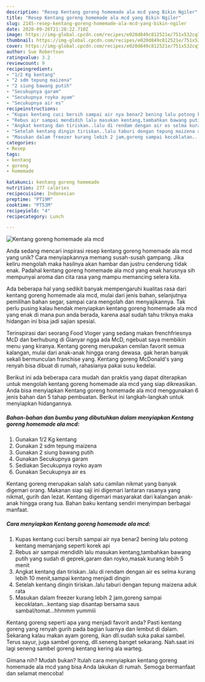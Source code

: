 ```yaml
---
description: "Resep Kentang goreng homemade ala mcd yang Bikin Ngiler"
title: "Resep Kentang goreng homemade ala mcd yang Bikin Ngiler"
slug: 2145-resep-kentang-goreng-homemade-ala-mcd-yang-bikin-ngiler
date: 2020-09-26T21:28:22.710Z
image: https://img-global.cpcdn.com/recipes/e020d849c812521e/751x532cq70/kentang-goreng-homemade-ala-mcd-foto-resep-utama.jpg
thumbnail: https://img-global.cpcdn.com/recipes/e020d849c812521e/751x532cq70/kentang-goreng-homemade-ala-mcd-foto-resep-utama.jpg
cover: https://img-global.cpcdn.com/recipes/e020d849c812521e/751x532cq70/kentang-goreng-homemade-ala-mcd-foto-resep-utama.jpg
author: Sue Robertson
ratingvalue: 3.2
reviewcount: 9
recipeingredient:
- "1/2 Kg kentang"
- "2 sdm tepung maizena"
- "2 siung bawang putih"
- "Secukupnya garam"
- "Secukupnya royko ayam"
- "Secukupnya air es"
recipeinstructions:
- "Kupas kentang cuci bersih sampai air nya benar2 bening lalu potong kentang memanjang seperti korek api"
- "Rebus air sampai mendidih lalu masukan kentang,tambahkan bawang putih yang sudah di geprek,garam dan royko,masak kurang lebih 5 menit"
- "Angkat kentang dan tiriskan..lalu di rendam dengan air es selma kurang lebih 10 menit,sampai kentang menjadi dingin"
- "Setelah kentang dingin tiriskan..lalu taburi dengan tepung maizena aduk rata"
- "Masukan dalam freezer kurang lebih 2 jam,goreng sampai kecoklatan...kentang siap disantap bersama saus sambal/tomat...hhmmm yummiii"
categories:
- Resep
tags:
- kentang
- goreng
- homemade

katakunci: kentang goreng homemade 
nutrition: 277 calories
recipecuisine: Indonesian
preptime: "PT19M"
cooktime: "PT53M"
recipeyield: "4"
recipecategory: Lunch

---
```



![Kentang goreng homemade ala mcd](https://img-global.cpcdn.com/recipes/e020d849c812521e/751x532cq70/kentang-goreng-homemade-ala-mcd-foto-resep-utama.jpg)

Anda sedang mencari inspirasi resep kentang goreng homemade ala mcd yang unik? Cara menyiapkannya memang susah-susah gampang. Jika keliru mengolah maka hasilnya akan hambar dan justru cenderung tidak enak. Padahal kentang goreng homemade ala mcd yang enak harusnya sih mempunyai aroma dan cita rasa yang mampu memancing selera kita.

Ada beberapa hal yang sedikit banyak mempengaruhi kualitas rasa dari kentang goreng homemade ala mcd, mulai dari jenis bahan, selanjutnya pemilihan bahan segar, sampai cara mengolah dan menyajikannya. Tak perlu pusing kalau hendak menyiapkan kentang goreng homemade ala mcd yang enak di mana pun anda berada, karena asal sudah tahu triknya maka hidangan ini bisa jadi sajian spesial.

Terinspirasi dari seorang Food Vloger yang sedang makan frenchfriesnya McD dan berhubung di Gianyar ngga ada McD, ngebuat saya membikin menu yang kiranya. Kentang goreng merupakan cemilan favorit semua kalangan, mulai dari anak-anak hingga orang dewasa. gak heran banyak sekali bermunculan franchise yang. Kentang goreng McDonald&#39;s yang renyah bisa dibuat di rumah, rahasianya pakai susu kedelai.


Berikut ini ada beberapa cara mudah dan praktis yang dapat diterapkan untuk mengolah kentang goreng homemade ala mcd yang siap dikreasikan. Anda bisa menyiapkan Kentang goreng homemade ala mcd menggunakan 6 jenis bahan dan 5 tahap pembuatan. Berikut ini langkah-langkah untuk menyiapkan hidangannya.

<!--inarticleads1-->

##### Bahan-bahan dan bumbu yang dibutuhkan dalam menyiapkan Kentang goreng homemade ala mcd:

1. Gunakan 1/2 Kg kentang
1. Gunakan 2 sdm tepung maizena
1. Gunakan 2 siung bawang putih
1. Gunakan Secukupnya garam
1. Sediakan Secukupnya royko ayam
1. Gunakan Secukupnya air es


Kentang goreng merupakan salah satu camilan nikmat yang banyak digemari orang. Makanan siap saji ini digemari lantaran rasanya yang nikmat, gurih dan lezat. Kentang digemari masyarakat dari kalangan anak-anak hingga orang tua. Bahan baku kentang sendiri menyimpan berbagai manfaat. 

<!--inarticleads2-->

##### Cara menyiapkan Kentang goreng homemade ala mcd:

1. Kupas kentang cuci bersih sampai air nya benar2 bening lalu potong kentang memanjang seperti korek api
1. Rebus air sampai mendidih lalu masukan kentang,tambahkan bawang putih yang sudah di geprek,garam dan royko,masak kurang lebih 5 menit
1. Angkat kentang dan tiriskan..lalu di rendam dengan air es selma kurang lebih 10 menit,sampai kentang menjadi dingin
1. Setelah kentang dingin tiriskan..lalu taburi dengan tepung maizena aduk rata
1. Masukan dalam freezer kurang lebih 2 jam,goreng sampai kecoklatan...kentang siap disantap bersama saus sambal/tomat...hhmmm yummiii


Kentang goreng seperti apa yang menjadi favorit anda? Pasti kentang goreng yang renyah gurih pada bagian luarnya dan lembut di dalam. Sekarang kalau makan ayam goreng, ikan dll.sudah suka pakai sambel. Terus sayur, juga sambel goreng, dll.seneng banget sekarang. Nah.saat ini lagi seneng sambel goreng kentang kering ala warteg. 

Gimana nih? Mudah bukan? Itulah cara menyiapkan kentang goreng homemade ala mcd yang bisa Anda lakukan di rumah. Semoga bermanfaat dan selamat mencoba!
